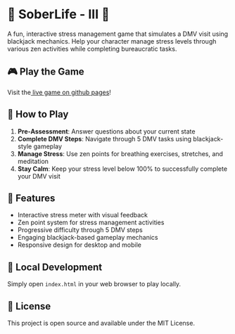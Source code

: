 # 🧘 SoberLife - III 🧘

A fun, interactive stress management game that simulates a DMV visit using blackjack mechanics. Help your character manage stress levels through various zen activities while completing bureaucratic tasks.

## 🎮 Play the Game

Visit the[ live game on github pages](https://calebhankins.github.io/SoberLife-III/)!

## 🎯 How to Play

1. **Pre-Assessment**: Answer questions about your current state
2. **Complete DMV Steps**: Navigate through 5 DMV tasks using blackjack-style gameplay
3. **Manage Stress**: Use zen points for breathing exercises, stretches, and meditation
4. **Stay Calm**: Keep your stress level below 100% to successfully complete your DMV visit

## 🧘 Features

- Interactive stress meter with visual feedback
- Zen point system for stress management activities
- Progressive difficulty through 5 DMV steps
- Engaging blackjack-based gameplay mechanics
- Responsive design for desktop and mobile

## 🚀 Local Development

Simply open `index.html` in your web browser to play locally.

## 📝 License

This project is open source and available under the MIT License.